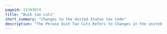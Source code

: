 ```yaml
---
pageid: 15393674
title: "Bush tax cuts"
short_summary: "Changes to the United States tax code"
description: "The Phrase bush Tax Cuts Refers to Changes in the united States' Tax Code passed originally during George w Bush's Presidency."
---
```

